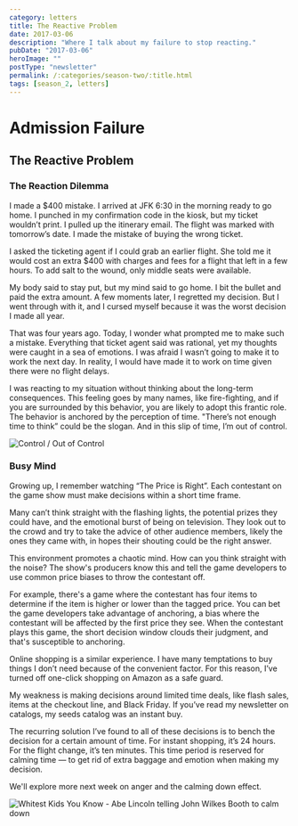 ```yaml
---
category: letters
title: The Reactive Problem
date: 2017-03-06
description: "Where I talk about my failure to stop reacting."
pubDate: "2017-03-06"
heroImage: ""
postType: "newsletter"
permalink: /:categories/season-two/:title.html
tags: [season_2, letters]
---
```


# Admission Failure

## The Reactive Problem

### The Reaction Dilemma

I made a $400 mistake. I arrived at JFK 6:30 in the morning ready to go home. I punched in my confirmation code in the kiosk, but my ticket wouldn’t print. I pulled up the itinerary email. The flight was marked with tomorrow’s date. I made the mistake of buying the wrong ticket.

I asked the ticketing agent if I could grab an earlier flight. She told me it would cost an extra $400 with charges and fees for a flight that left in a few hours. To add salt to the wound, only middle seats were available.

My body said to stay put, but my mind said to go home. I bit the bullet and paid the extra amount. A few moments later, I regretted my decision. But I went through with it, and I cursed myself because it was the worst decision I made all year.

That was four years ago. Today, I wonder what prompted me to make such a mistake. Everything that ticket agent said was rational, yet my thoughts were caught in a sea of emotions. I was afraid I wasn’t going to make it to work the next day. In reality, I would have made it to work on time given there were no flight delays.

I was reacting to my situation without thinking about the long-term consequences. This feeling goes by many names, like fire-fighting, and if you are surrounded by this behavior, you are likely to adopt this frantic role. The behavior is anchored by the perception of time. "There’s not enough time to think” could be the slogan. And in this slip of time, I’m out of control.

![Control / Out of Control](http://gallery.tinyletterapp.com/b7acb1dd09358f1ed19f16a562a005fc08d42511/images/ed57a81a-68b6-42ec-88db-223b6a770e6e.jpg)

### Busy Mind

Growing up, I remember watching “The Price is Right”. Each contestant on the game show must make decisions within a short time frame.

Many can’t think straight with the flashing lights, the potential prizes they could have, and the emotional burst of being on television. They look out to the crowd and try to take the advice of other audience members, likely the ones they came with, in hopes their shouting could be the right answer.

This environment promotes a chaotic mind. How can you think straight with the noise? The show's producers know this and tell the game developers to use common price biases to throw the contestant off.

For example, there's a game where the contestant has four items to determine if the item is higher or lower than the tagged price. You can bet the game developers take advantage of anchoring, a bias where the contestant will be affected by the first price they see. When the contestant plays this game, the short decision window clouds their judgment, and that's susceptible to anchoring.

Online shopping is a similar experience. I have many temptations to buy things I don’t need because of the convenient factor. For this reason, I’ve turned off one-click shopping on Amazon as a safe guard.

My weakness is making decisions around limited time deals, like flash sales, items at the checkout line, and Black Friday. If you’ve read my newsletter on catalogs, my seeds catalog was an instant buy.

The recurring solution I’ve found to all of these decisions is to bench the decision for a certain amount of time. For instant shopping, it’s 24 hours. For the flight change, it’s ten minutes. This time period is reserved for calming time — to get rid of extra baggage and emotion when making my decision.

We'll explore more next week on anger and the calming down effect.

![Whitest Kids You Know - Abe Lincoln telling John Wilkes Booth to calm down](http://gallery.tinyletterapp.com/b7acb1dd09358f1ed19f16a562a005fc08d42511/images/828e848b-5dd4-430a-ba2a-3eaebea4bdc5.gif)
